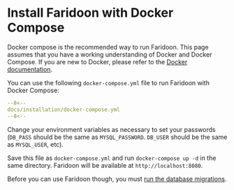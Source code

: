 # Install Faridoon with Docker Compose

Docker compose is the recommended way to run Faridoon. This page assumes that you have a working understanding of Docker and Docker Compose. If you are new to Docker, please refer to the [Docker documentation](https://docs.docker.com/get-started/).

You can use the following `docker-compose.yml` file to run Faridoon with Docker Compose:

```yaml title="docker-compose.yml"
--8<--
docs/installation/docker-compose.yml
--8<--
```

Change your environment variables as necessary to set your passwords (`DB_PASS` should be the same as `MYSQL_PASSWORD`. `DB_USER` should be the same as `MYSQL_USER`, etc).

Save this file as `docker-compose.yml` and run `docker-compose up -d` in the same directory. Faridoon will be available at `http://localhost:8080`.

Before you can use Faridoon though, you must [run the database migrations](migrations.md).
